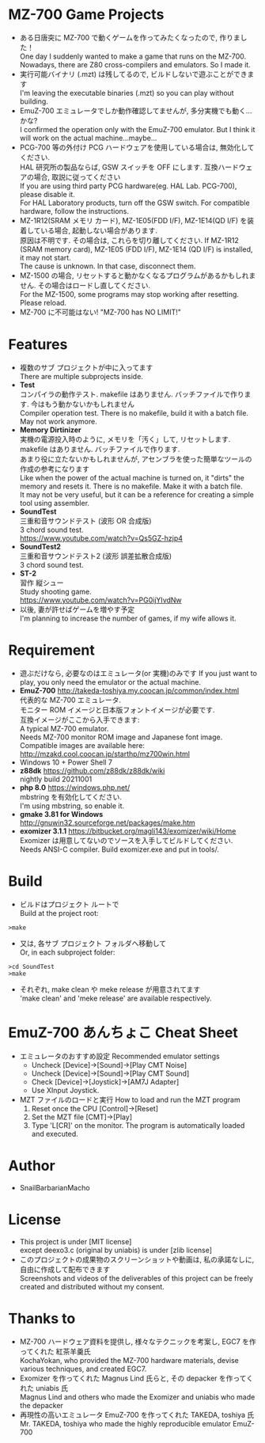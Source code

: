 # MZ-700 Game Projects

* ある日唐突に MZ-700 で動くゲームを作ってみたくなったので, 作りました！<br>
  One day I suddenly wanted to make a game that runs on the MZ-700.
  Nowadays, there are Z80 cross-compilers and emulators. So I made it.
* 実行可能バイナリ (.mzt) は残してるので, ビルドしないで遊ぶことができます<br>
  I'm leaving the executable binaries (.mzt) so you can play without building.
* EmuZ-700 エミュレータでしか動作確認してませんが, 多分実機でも動く...かな?<br>
  I confirmed the operation only with the EmuZ-700 emulator. But I think it will work on the actual machine...maybe...
* PCG-700 等の外付け PCG ハードウェアを使用している場合は, 無効化してください.<br>
  HAL 研究所の製品ならば, GSW スイッチを OFF にします. 互換ハードウェアの場合, 取説に従ってください<br>
  If you are using third party PCG hardware(eg. HAL Lab. PCG-700), please disable it.<br>
  For HAL Laboratory products, turn off the GSW switch. For compatible hardware, follow the instructions.
* MZ-1R12(SRAM メモリ カード), MZ-1E05(FDD I/F), MZ-1E14(QD I/F) を装着している場合, 起動しない場合があります. <br>
  原因は不明です. その場合は, これらを切り離してください.
  If MZ-1R12 (SRAM memory card), MZ-1E05 (FDD I/F), MZ-1E14 (QD I/F) is installed, it may not start.<br>
  The cause is unknown. In that case, disconnect them.
* MZ-1500 の場合, リセットすると動かなくなるプログラムがあるかもしれません. その場合はロードし直してください.<br>
  For the MZ-1500, some programs may stop working after resetting. Please reload.
* MZ-700 に不可能はない! "MZ-700 has NO LIMIT!"


# Features

* 複数のサブ プロジェクトが中に入ってます<br>
  There are multiple subprojects inside.
* **Test** <br>
  コンパイラの動作テスト. makefile はありません. バッチファイルで作ります. 今はもう動かないかもしれません<br>
  Compiler operation test. There is no makefile, build it with a batch file. May not work anymore.
* **Memory Dirtinizer** <br>
  実機の電源投入時のように, メモリを「汚く」して, リセットします. makefile はありません. バッチファイルで作ります.<br>
  あまり役に立たないかもしれませんが, アセンブラを使った簡単なツールの作成の参考になります<br>
  Like when the power of the actual machine is turned on, it "dirts" the memory and resets it. There is no makefile. Make it with a batch file.<br>
  It may not be very useful, but it can be a reference for creating a simple tool using assembler.
* **SoundTest** <br>
  三重和音サウンドテスト (波形 OR 合成版) <br>
  3 chord sound test.<br>
  https://www.youtube.com/watch?v=Qs5GZ-hzjp4
* **SoundTest2** <br>
  三重和音サウンドテスト2 (波形 誤差拡散合成版) <br>
  3 chord sound test.<br>
* **ST-2** <br>
  習作 縦シュー<br>
  Study shooting game.<br>
  https://www.youtube.com/watch?v=PG0ijYIvdNw
* 以後, 妻が許せばゲームを増やす予定<br>
  I'm planning to increase the number of games, if my wife allows it.

# Requirement

* 遊ぶだけなら, 必要なのはエミュレータ(or 実機)のみです
  If you just want to play, you only need the emulator or the actual machine.
* **EmuZ-700** http://takeda-toshiya.my.coocan.jp/common/index.html<br>
  代表的な MZ-700 エミュレータ.<br>
  モニター ROM イメージと日本版フォントイメージが必要です.<br>
  互換イメージがここから入手できます:<br>
  A typical MZ-700 emulator. <br>
  Needs MZ-700 monitor ROM image and Japanese font image.<br>
  Compatible images are available here: http://mzakd.cool.coocan.jp/starthp/mz700win.html
* Windows 10 + Power Shell 7
* **z88dk** https://github.com/z88dk/z88dk/wiki <br>
  nightly build 20211001
* **php 8.0** https://windows.php.net/ <br>
  mbstring を有効化してください.<br>
  I'm using mbstring, so enable it.
* **gmake 3.81 for Windows** http://gnuwin32.sourceforge.net/packages/make.htm
* **exomizer 3.1.1** https://bitbucket.org/magli143/exomizer/wiki/Home<br>
  Exomizer は用意してないのでソースを入手してビルドしてください.<br>
  Needs ANSI-C compiler. Build exomizer.exe and put in tools/.

# Build

* ビルドはプロジェクト ルートで<br>
  Build at the project root:
```
>make
```
* 又は, 各サブ プロジェクト フォルダへ移動して<br>
  Or, in each subproject folder:
```
>cd SoundTest
>make
```
* それぞれ, make clean や meke release が用意されてます<br>
  'make clean' and 'meke release' are available respectively.

# EmuZ-700 あんちょこ Cheat Sheet

* エミュレータのおすすめ設定 Recommended emulator settings
  * Uncheck [Device]->[Sound]->[Play CMT Noise]
  * Uncheck [Device]->[Sound]->[Play CMT Sound]
  * Check [Device]->[Joystick]->[AM7J Adapter]
  * Use XInput Joystick.
* MZT ファイルのロードと実行 How to load and run the MZT program
  1. Reset once the CPU [Control]->[Reset]
  2. Set the MZT file [CMT]->[Play]
  3. Type 'L[CR]' on the monitor. The program is automatically loaded and executed.

# Author

* SnailBarbarianMacho

# License

* This project is under [MIT license]<br>
  except deexo3.c (original by uniabis) is under [zlib license]
* このプロジェクトの成果物のスクリーンショットや動画は, 私の承諾なしに, 自由に作成して配布できます<br>
  Screenshots and videos of the deliverables of this project can be freely created and distributed without my consent.

# Thanks to

* MZ-700 ハードウェア資料を提供し, 様々なテクニックを考案し, EGC7 を作ってくれた 紅茶羊羹氏<br>
  KochaYokan, who provided the MZ-700 hardware materials, devise various techniques, and created EGC7.
* Exomizer を作ってくれた Magnus Lind 氏らと, その depacker を作ってくれた uniabis 氏<br>
  Magnus Lind and others who made the Exomizer and uniabis who made the depacker
* 再現性の高いエミュレータ EmuZ-700 を作ってくれた TAKEDA, toshiya 氏<br>
  Mr. TAKEDA, toshiya who made the highly reproducible emulator EmuZ-700
